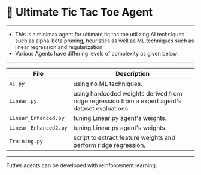 # 🧠 Ultimate Tic Tac Toe Agent

---

* This is a minimax agent for ultimate tic tac toe utilizing AI techniques such as alpha-beta pruning, heuristics as well as ML techniques such as linear regression and regularization.
*  Various Agents have differing levels of complexity as given below:

---

| File | Description |
|------|-------------|
| `AI.py` | using no ML techniques. |
| `Linear.py` | using hardcoded weights derived from ridge regression from a expert agent's dataset evaluations. |
| `Linear_Enhanced.py` | tuning Linear.py agent's weights. |
| `Linear_Enhanced2.py` | tuning Linear.py agent's weights. | 
| `Training.py` | script to extract feature weights and perform ridge regression. |

---

Futher agents can be developed with reinforcement learning.
